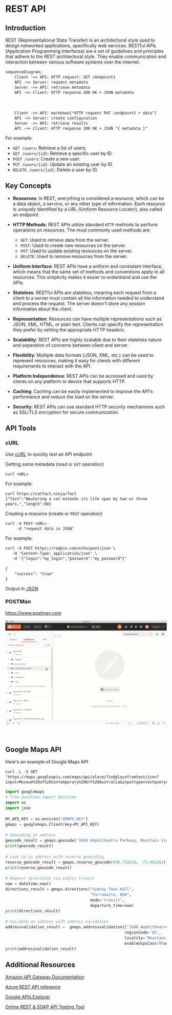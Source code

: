# REST API

## Introduction

REST (Representational State Transfer) is an architectural style used to design networked applications, specifically web services. RESTful APIs (Application Programming Interfaces) are a set of guidelines and principles that adhere to the REST architectural style. They enable communication and interaction between various software systems over the internet.


```mermaid
sequenceDiagram;
    Client ->> API: HTTP request: GET /endpoint1
    API ->> Server: request metadata
    Server ->> API: retrieve metadata
    API ->> Client: HTTP response 200 OK + JSON metadata
  


    Client ->> API: markdown["HTTP request PUT /endpoint2 + data"]
    API ->> Server: create configuration
    Server ->> API: retrieve results
    API ->> Client: HTTP response 200 OK + JSON "{ metadata }"
```

For example:

- `GET /users`: Retrieve a list of users.
- `GET /users/{id}`: Retrieve a specific user by ID.
- `POST /users`: Create a new user.
- `PUT /users/{id}`: Update an existing user by ID.
- `DELETE /users/{id}`: Delete a user by ID.

## Key Concepts

- **Resources**: In REST, everything is considered a resource, which can be a data object, a service, or any other type of information. Each resource is uniquely identified by a URL (Uniform Resource Locator), also called an *endpoint*.  

- **HTTP Methods**: REST APIs utilize standard `HTTP` methods to perform operations on resources. The most commonly used methods are:
    - `GET`: Used to retrieve data from the server.
    - `POST`: Used to create new resources on the server.
    - `PUT`: Used to update existing resources on the server.
    - `DELETE`: Used to remove resources from the server.  

- **Uniform Interface**: REST APIs have a uniform and consistent interface, which means that the same set of methods and conventions apply to all resources. This simplicity makes it easier to understand and use the APIs.  

- **Stateless**: RESTful APIs are stateless, meaning each request from a client to a server must contain all the information needed to understand and process the request. The server doesn't store any session information about the client.  

- **Representation**: Resources can have multiple representations such as JSON, XML, HTML, or plain text. Clients can specify the representation they prefer by setting the appropriate HTTP headers.

- **Scalability**: REST APIs are highly scalable due to their stateless nature and separation of concerns between client and server.  

- **Flexibility**: Multiple data formats (JSON, XML, etc.) can be used to represent resources, making it easy for clients with different requirements to interact with the API.

- **Platform Independence**: REST APIs can be accessed and used by clients on any platform or device that supports HTTP.
  
- **Caching**: Caching can be easily implemented to improve the API's performance and reduce the load on the server.
  
- **Security**: REST APIs can use standard HTTP security mechanisms such as SSL/TLS encryption for secure communication.


<!-- 
<p align="center">
  <img src="rest_api.jpg">
</p>
<br/>

3 main components: 
1. URL endpoint
2. HTTP verb or API operations
3. Body -->

<!-- API operations
- GET
- POST
- PUT
- PATCH
- DELETE -->
  
  
## API Tools  

### cURL  

Use [cURL](https://curl.se) to quickly test an API endpoint

Getting some metadata (read or `GET` operation)
```console
curl <URL>
```

For example:
```console
curl https://catfact.ninja/fact
{"fact":"Neutering a cat extends its life span by two or three years.","length":60}
```


Creating a resource (create or `POST` operation)
```console
curl -X POST <URL>
     -d "request data in JSON"
```

For example:
```console
curl -X POST https://reqbin.com/echo/post/json \
   -H 'Content-Type: application/json' \
   -d '{"login":"my_login","password":"my_password"}'

{
    "success": "true"
}
```

Output in [JSON](https://www.w3schools.com/js/js_json_intro.asp)


### POSTMan  
https://www.postman.com

<p align="center">
  <img src="images/postman-get-resource-types.gif">
</p>
<br/>

## Google Maps API

Here's an example of Google Maps API


```console
curl -L -X GET 'https://maps.googleapis.com/maps/api/place/findplacefromtext/json?input=Museum%20of%20Contemporary%20Art%20Australia&inputtype=textquery&fields=formatted_address%2Cname%2Crating%2Copening_hours%2Cgeometry&key=$GCP_KEY_ID'
```


```python
import googlemaps
# from datetime import datetime
import os
import json

MY_API_KEY = os.environ["GMAPS_KEY"]
gmaps = googlemaps.Client(key=MY_API_KEY)

# Geocoding an address
geocode_result = gmaps.geocode('1600 Amphitheatre Parkway, Mountain View, CA')
print(geocode_result)

# Look up an address with reverse geocoding
reverse_geocode_result = gmaps.reverse_geocode((40.714224, -73.961452))
print(reverse_geocode_result)

# Request directions via public transit
now = datetime.now()
directions_result = gmaps.directions("Sydney Town Hall",
                                     "Parramatta, NSW",
                                     mode="transit",
                                     departure_time=now)
print(directions_result)

# Validate an address with address validation
addressvalidation_result =  gmaps.addressvalidation(['1600 Amphitheatre Pk'], 
                                                    regionCode='US',
                                                    locality='Mountain View', 
                                                    enableUspsCass=True)
print(addressvalidation_result)
```


## Additional Resources

[Amazon API Gateway Documentation](https://docs.aws.amazon.com/apigateway/)  

[Azure REST API reference](https://learn.microsoft.com/en-us/rest/api/azure/)  

[Google APIs Explorer](https://developers.google.com/apis-explorer)

[Online REST & SOAP API Testing Tool](https://reqbin.com)

